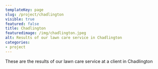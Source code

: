 ```yaml
---
templateKey: page
slug: /project/chadlington
visible: true
featured: false
title: Chadlington
featuredimage: /img/chadlington.jpeg
alt: Results of our lawn care service in Chadlington
categories:
- project
---
```

These are the results of our lawn care service at a client in Chadlington


